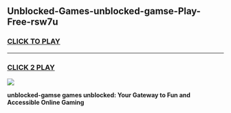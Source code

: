 
## Unblocked-Games-unblocked-gamse-Play-Free-rsw7u
<h3>
<a href="https://premium76.site?title=unblocked-gamse&ref=23A">CLICK TO PLAY</a></h3>
<hr>

<h3>
<a href="https://premium76.site?title=unblocked-gamse&ref=23A">CLICK 2 PLAY</a>
  
</h3>

<a href="https://premium76.site?title=unblocked-gamse&ref=23A"><img src="https://clearcache.store/games.png"></a>


**unblocked-gamse games unblocked: Your Gateway to Fun and Accessible Online Gaming**
